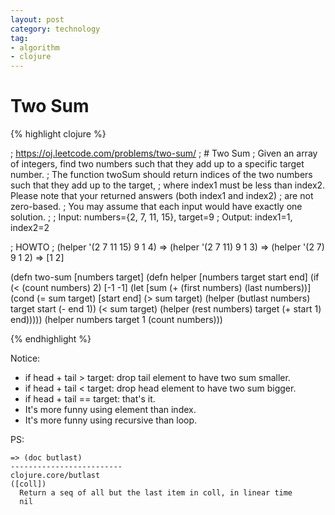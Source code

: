 ```yaml
---
layout: post
category: technology
tag:
- algorithm
- clojure
---
```


Two Sum
=======

{% highlight clojure %}

; https://oj.leetcode.com/problems/two-sum/
; # Two Sum
; Given an array of integers, find two numbers such that they add up to a specific target number.
; The function twoSum should return indices of the two numbers such that they add up to the target,
; where index1 must be less than index2. Please note that your returned answers (both index1 and index2)
; are not zero-based.
; You may assume that each input would have exactly one solution.
;
;   Input: numbers={2, 7, 11, 15}, target=9
;   Output: index1=1, index2=2

; HOWTO
; (helper '(2 7 11 15) 9 1 4) => (helper '(2 7 11) 9 1 3) => (helper '(2 7) 9 1 2) => [1 2]

(defn two-sum
  [numbers target]
  (defn helper
    [numbers target start end]
    (if (< (count numbers) 2)
      [-1 -1]
      (let [sum (+ (first numbers) (last numbers))]
        (cond (= sum target)
              [start end]
              (> sum target)
              (helper (butlast numbers) target start (- end 1))
              (< sum target)
              (helper (rest numbers) target (+ start 1) end)))))
  (helper numbers target 1 (count numbers)))

{% endhighlight %}

Notice:

* if head + tail > target: drop tail element to have two sum smaller.
* if head + tail < target: drop head element to have two sum bigger.
* if head + tail == target: that's it.
* It's more funny using element than index.
* It's more funny using recursive than loop.

PS:

    => (doc butlast)
    -------------------------
    clojure.core/butlast
    ([coll])
      Return a seq of all but the last item in coll, in linear time
      nil
